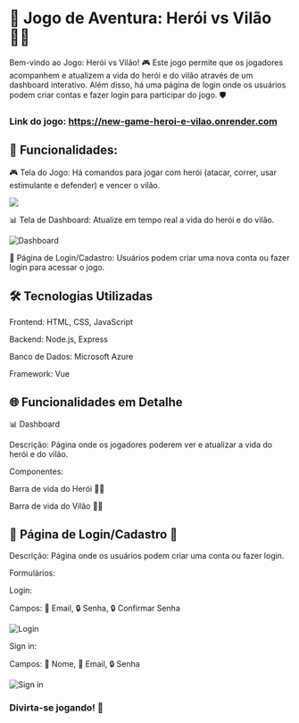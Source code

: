 
# 🏹 Jogo de Aventura: Herói vs Vilão 🦹‍♂️
Bem-vindo ao Jogo: Herói vs Vilão! 
🎮 Este jogo permite que os jogadores acompanhem e atualizem a vida do herói e do vilão através de um dashboard interativo. Além disso, há uma página de login onde os usuários podem criar contas e fazer login para participar do jogo. 🛡️

### Link do jogo: https://new-game-heroi-e-vilao.onrender.com

## 🌟 Funcionalidades:

🎮 Tela do Jogo: Há comandos para jogar com herói (atacar, correr, usar estimulante e defender) e vencer o vilão.

<img src="![hero1](https://github.com/Leonardo-Cassio/New-game-heroi-e-vilao/assets/143566209/58bc7f65-e415-4b03-af4f-7b5497bb398c)">

📊 Tela de Dashboard: Atualize em tempo real a vida do herói e do vilão.

![Dashboard](![dashhero](https://github.com/Leonardo-Cassio/New-game-heroi-e-vilao/assets/143566209/55ee869b-d65c-416f-9175-39f9c29fead9))

🔑 Página de Login/Cadastro: Usuários podem criar uma nova conta ou fazer login para acessar o jogo.

## 🛠️ Tecnologias Utilizadas
Frontend: HTML, CSS, JavaScript

Backend: Node.js, Express

Banco de Dados: Microsoft Azure

Framework: Vue

## 🌐 Funcionalidades em Detalhe
📊 Dashboard

Descrição: Página onde os jogadores poderem ver e atualizar a vida do herói e do vilão.

Componentes:

Barra de vida do Herói 🦸‍♂️

Barra de vida do Vilão 🦹‍♂️

## 🔑 Página de Login/Cadastro 📂
Descrição: Página onde os usuários podem criar uma conta ou fazer login.

Formulários:

Login:

Campos: 📧 Email, 🔒 Senha, 🔒 Confirmar Senha

![Login](![loginhero](https://github.com/Leonardo-Cassio/New-game-heroi-e-vilao/assets/143566209/857e7e7e-4e72-45c5-bd62-c5f39b35a893))

Sign in:

Campos: 🧑 Nome, 📧 Email, 🔒 Senha

![Sign in](![signinhero](https://github.com/Leonardo-Cassio/New-game-heroi-e-vilao/assets/143566209/172117c3-5d38-4a4e-aa46-076db0b0ff1f))

### Divirta-se jogando! 🎉
